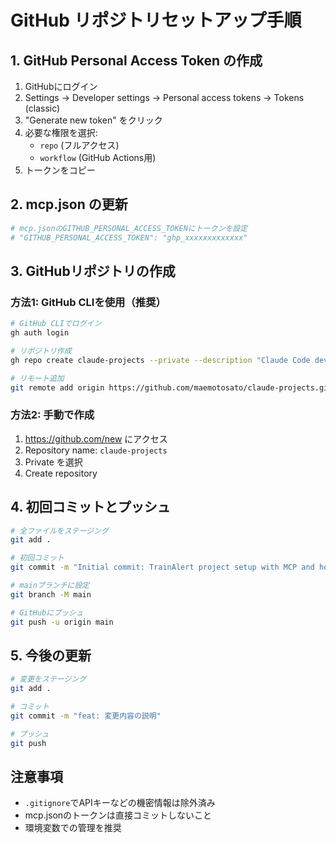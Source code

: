 # GitHub リポジトリセットアップ手順

## 1. GitHub Personal Access Token の作成

1. GitHubにログイン
2. Settings → Developer settings → Personal access tokens → Tokens (classic)
3. "Generate new token" をクリック
4. 必要な権限を選択:
   - `repo` (フルアクセス)
   - `workflow` (GitHub Actions用)
5. トークンをコピー

## 2. mcp.json の更新

```bash
# mcp.jsonのGITHUB_PERSONAL_ACCESS_TOKENにトークンを設定
# "GITHUB_PERSONAL_ACCESS_TOKEN": "ghp_xxxxxxxxxxxxx"
```

## 3. GitHubリポジトリの作成

### 方法1: GitHub CLIを使用（推奨）
```bash
# GitHub CLIでログイン
gh auth login

# リポジトリ作成
gh repo create claude-projects --private --description "Claude Code development projects"

# リモート追加
git remote add origin https://github.com/maemotosato/claude-projects.git
```

### 方法2: 手動で作成
1. https://github.com/new にアクセス
2. Repository name: `claude-projects`
3. Private を選択
4. Create repository

## 4. 初回コミットとプッシュ

```bash
# 全ファイルをステージング
git add .

# 初回コミット
git commit -m "Initial commit: TrainAlert project setup with MCP and hooks"

# mainブランチに設定
git branch -M main

# GitHubにプッシュ
git push -u origin main
```

## 5. 今後の更新

```bash
# 変更をステージング
git add .

# コミット
git commit -m "feat: 変更内容の説明"

# プッシュ
git push
```

## 注意事項

- `.gitignore`でAPIキーなどの機密情報は除外済み
- mcp.jsonのトークンは直接コミットしないこと
- 環境変数での管理を推奨
